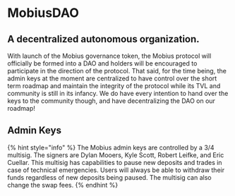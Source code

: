 # MobiusDAO

## A decentralized autonomous organization.

With launch of the Mobius governance token, the Mobius protocol will officially be formed into a DAO and holders will be encouraged to participate in the direction of the protocol. That said, for the time being, the admin keys at the moment are centralized to have control over the short term roadmap and maintain the integrity of the protocol while its TVL and community is still in its infancy. We do have every intention to hand over the keys to the community though, and have decentralizing the DAO on our roadmap!

## Admin Keys

{% hint style="info" %}
The Mobius admin keys are controlled by a 3/4 multisig. The signers are Dylan Mooers, Kyle Scott, Robert Leifke, and Eric Cuellar. This multisig has capabilities to pause new deposits and trades in case of technical emergencies. Users will always be able to withdraw their funds regardless of new deposits being paused. The multisig can also change the swap fees.
{% endhint %}

